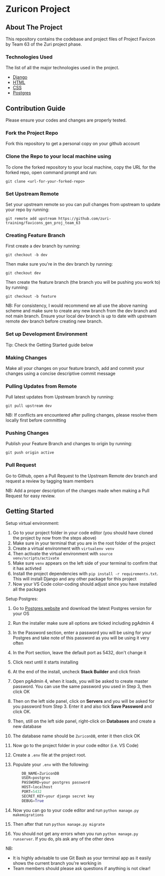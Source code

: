 # Zuricon Project

<!-- ABOUT THE PROJECT -->
## About The Project

This repository contains the codebase and project files of Project Favicon by Team 63 of the Zuri project phase.

### Technologies Used

The list of all the major technologies used in the project.

- [Django](https://www.djangoproject.com/)
- [HTML](https://developer.mozilla.org/en-US/docs/Learn/Getting_started_with_the_web/HTML_basics)
- [CSS](https://web.dev/learn/css/)
- [Postgres](https://www.postgresql.org/)

<!-- CONTRIBUTING -->
## Contribution Guide

Please ensure your codes and changes are properly tested.

### Fork the Project Repo

Fork this repository to get a personal copy on your github account

### Clone the Repo to your local machine using

To clone the forked repository to your local machine, copy the URL for the forked repo, open command prompt and run:

`git clone <url-for-your-forked-repo>`

### Set Upstream Remote

Set your upstream remote so you can pull changes from upstream to update your repo by running:

`git remote add upstream https://github.com/zuri-training/favicons_gen_proj_team_63`

### Creating Feature Branch

First create a dev branch by running:

`git checkout -b dev`

Then make sure you're in the dev branch by running:

`git checkout dev`

Then create the feature branch (the branch you will be pushing you work to) by running:

`git checkout -b feature`

NB: For consistency, I would recommend we all use the above naming scheme and make sure to create any new branch from the dev branch and not main branch. Ensure your local dev branch is up to date with upstream remote dev branch before creating new branch.

### Set up Development Environment

Tip: Check the Getting Started guide below

### Making Changes

Make all your changes on your feature branch, add and commit your changes using a concise descriptive commit message

### Pulling Updates from Remote

Pull latest updates from Upstream branch by running:

`git pull upstream dev`

NB: If conflicts are encountered after pulling changes, please resolve them locally first before committing

### Pushing Changes

Publish your Feature Branch and changes to origin by running:

`git push origin active`

### Pull Request

Go to Github, open a Pull Request to the Upstream Remote dev branch and request a review by tagging team members

NB: Add a proper description of the changes made when making a Pull Request for easy review.

## Getting Started

Setup virtual environment:

1. Go to your project folder in your code editor (you should have cloned the project by now from the steps above)
2. Make sure in your terminal that you are in the root folder of the project
3. Create a virtual environment with `virtualenv venv`
4. Then activate the virtual environment with `source venv/scripts/activate`
5. Make sure `venv` appears on the left side of your terminal to confirm that it has activted
6. Install the project dependencies with `pip install -r requirements.txt`. This will install Django and any other package for this project
7. Now your VS Code color-coding should adjust since you have installed all the packages

Setup Postgres:

1. Go to [Postgres website](https://www.postgresql.org/download/) and download the latest Postgres version for your OS
2. Run the installer make sure all options are ticked including pgAdmin 4
3. In the Password section, enter a password you will be using for your Postgres and take note of this password as you will be using it very often
4. In the Port section, leave the default port as 5432, don't change it
5. Click next until it starts installing
6. At the end of the install, uncheck __Stack Builder__ and click finish
7. Open pgAdmin 4, when it loads, you will be asked to create master password. You can use the same password you used in Step 3, then click OK
8. Then on the left side panel, click on __Servers__ and you will be asked for you password from Step 3. Enter it and also tick __Save Password__  and click OK.
9. Then, still on the left side panel, right-click on __Databases__  and create a new database
10. The database name should be `ZuriconDB`, enter it then click OK
11. Now go to the project folder in your code editor (i.e. VS Code)
12. Create a `.env` file at the project root.
13. Populate your `.env` with the following:

    ```python
        DB_NAME=ZuriconDB
        USER=postgres
        PASSWORD=your postgres password
        HOST=localhost
        PORT=5432
        SECRET_KEY=your django secret key
        DEBUG=True
    ```

14. Now you can go to your code editor and run `python manage.py makemigrations`
15. Then after that run `python manage.py migrate`
16. You should not get any errors when you run `python manage.py runserver`. If you do, pls ask any of the other devs

NB:

- It is highly advisable to use Git Bash as your terminal app as it easily shows the current branch you're working in
- Team members should please ask questions if anything is not clear!
